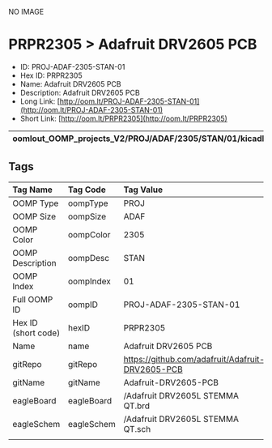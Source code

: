 


  
NO IMAGE  
# PRPR2305 > Adafruit DRV2605 PCB

- ID: PROJ-ADAF-2305-STAN-01
- Hex ID: PRPR2305
- Name: Adafruit DRV2605 PCB
- Description: Adafruit DRV2605 PCB
- Long Link: [http://oom.lt/PROJ-ADAF-2305-STAN-01](http://oom.lt/PROJ-ADAF-2305-STAN-01)
- Short Link: [http://oom.lt/PRPR2305](http://oom.lt/PRPR2305)
  

|oomlout_OOMP_projects_V2/PROJ/ADAF/2305/STAN/01/kicadPcb3dFront.png|oomlout_OOMP_projects_V2/PROJ/ADAF/2305/STAN/01/kicadPcb3dBack.png|oomlout_OOMP_projects_V2/PROJ/ADAF/2305/STAN/01/kicadPcb3d.png||
| :---: | :---: | :---: | :---: |

## Tags
  

|Tag Name|Tag Code|Tag Value|
| :--- | :--- | :--- |
|OOMP Type|oompType|PROJ|
|OOMP Size|oompSize|ADAF|
|OOMP Color|oompColor|2305|
|OOMP Description|oompDesc|STAN|
|OOMP Index|oompIndex|01|
|Full OOMP ID|oompID|PROJ-ADAF-2305-STAN-01|
|Hex ID (short code)|hexID|PRPR2305|
|Name|name|Adafruit DRV2605 PCB|
|gitRepo|gitRepo|https://github.com/adafruit/Adafruit-DRV2605-PCB|
|gitName|gitName|Adafruit-DRV2605-PCB|
|eagleBoard|eagleBoard|/Adafruit DRV2605L STEMMA QT.brd|
|eagleSchem|eagleSchem|/Adafruit DRV2605L STEMMA QT.sch|
||||
